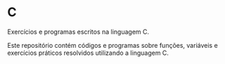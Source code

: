 # C
Exercícios e programas escritos na linguagem C.

Este repositório contém códigos e programas sobre funções, variáveis e exercícios práticos resolvidos utilizando a linguagem C.